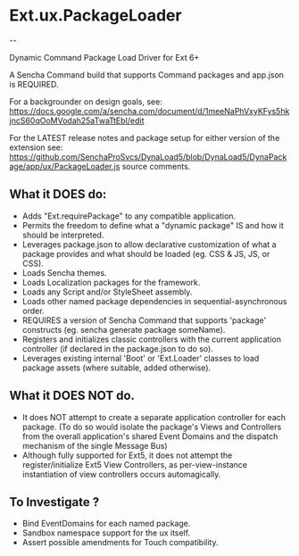 # Ext.ux.PackageLoader
--

Dynamic Command Package Load Driver for Ext 6+

A Sencha Command build that supports Command packages and app.json is REQUIRED.

 For a backgrounder on design goals, see: https://docs.google.com/a/sencha.com/document/d/1meeNaPhVxyKFys5hkjncS60qOoMVodah25aTwaTtEbI/edit

For the LATEST release notes and package setup for either version of the extension
see: https://github.com/SenchaProSvcs/DynaLoad5/blob/DynaLoad5/DynaPackage/app/ux/PackageLoader.js source comments.

## What it DOES do:
- Adds "Ext.requirePackage" to any compatible application.
- Permits the freedom to define what a "dynamic package" IS and how it should be interpreted.
- Leverages package.json to allow declarative customization of what a package provides and what should be
loaded (eg. CSS & JS, JS, or CSS).
- Loads Sencha themes.
- Loads Localization packages for the framework.
- Loads any Script and/or StyleSheet assembly.
- Loads other named package dependencies in sequential-asynchronous order.
- REQUIRES a version of Sencha Command that supports 'package' constructs (eg. sencha generate package someName).
- Registers and initializes classic controllers with the current application controller (if
declared in the package.json to do so).
- Leverages existing internal 'Boot' or 'Ext.Loader' classes to load package assets (where suitable, added otherwise).

## What it DOES NOT do.
- It does NOT attempt to create a separate application controller for each package.
(To do so would isolate the package's Views and Controllers from the overall
 application's shared Event Domains and the dispatch mechanism of the single Message Bus)
- Although fully supported for Ext5, it does not attempt the register/initialize Ext5 View Controllers, as
 per-view-instance instantiation of view controllers occurs automagically.


## To Investigate ?
- Bind EventDomains for each named package.
- Sandbox namespace support for the ux itself.
- Assert possible amendments for Touch compatibility.
